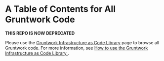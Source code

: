 # A Table of Contents for All Gruntwork Code

**THIS REPO IS NOW DEPRECATED**

Please use the [Gruntwork Infrastructure as Code Library](https://gruntwork.io/infrastructure-as-code-library/) page to browse all Gruntwork code. For more information, see [How to use the Gruntwork Infrastructure as Code Library
](https://gruntwork.io/guides/foundations/how-to-use-gruntwork-infrastructure-as-code-library/).
